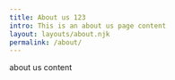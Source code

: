 ```yaml
---
title: About us 123
intro: This is an about us page content
layout: layouts/about.njk
permalink: /about/
---
```

about us content